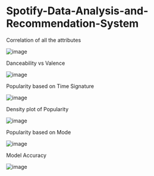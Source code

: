 # Spotify-Data-Analysis-and-Recommendation-System

Correlation of all the attributes

![image](https://user-images.githubusercontent.com/56641770/167856750-f5ebbbeb-8136-4665-afe6-66d57d1be9e6.png)

Danceability vs Valence

![image](https://user-images.githubusercontent.com/56641770/167856990-4d33f772-cb88-47d3-9cf1-8916a1bbc227.png)

Popularity based on Time Signature

![image](https://user-images.githubusercontent.com/56641770/167857170-485faa0e-6999-422a-b7ee-64a9a4749e78.png)

Density plot of Popularity

![image](https://user-images.githubusercontent.com/56641770/167857273-d3c6086d-ba57-46fb-bbbc-bd3621e590a8.png)

Popularity based on Mode

![image](https://user-images.githubusercontent.com/56641770/167857373-7779aed9-76ac-4364-8f6a-9a85d36d575f.png)

Model Accuracy

![image](https://user-images.githubusercontent.com/56641770/167857433-e1f6f77e-ee97-4907-8be4-5957def84e29.png)

